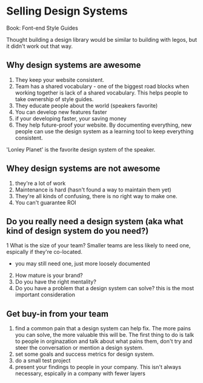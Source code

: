 # Selling Design Systems

Book: Font-end Style Guides

Thought building a design library would be similar to building with legos, but it didn't work out that way.

## Why design systems are awesome
1. They keep your website consistent. 
2. Team has a shared vocabulary - one of the biggest road blocks when working together is lack of a shared vocabulary. This helps people to take ownership of style guides.
3. They educate people about the world (speakers favorite) 
4. You can develop new features faster
5. if your developing faster, your saving money
6. They help future-proof your website. By documenting everything, new people can use the design system as a learning tool to keep everything consistent.

'Lonley Planet' is the favorite design system of the speaker. 

## Whey design systems are not awesome
1. they're a lot of work
2. Maintenance is hard (hasn't found a way to maintain them yet)
3. They're all kinds of confusing, there is no right way to make one. 
4. You can't guarantee ROI

## Do you really need a design system (aka what kind of design system do you need?)
1 What is the size of your team? Smaller teams are less likely to need one, espically if they're co-located.
 * you may still need one, just more loosely documented
2. How mature is your brand?
3. Do you have the right mentality?
4. Do you have a problem that a design system can solve? this is the most important consideration

## Get buy-in from your team
1. find a common pain that a design system can help fix. The more pains you can solve, the more valuable this will be. The first thing to do is talk to people in orginazation and talk about what pains them, don't try and steer the conversation or mention a design system. 
2. set some goals and success metrics for design system. 
3. do a small test project
4. present your findings to people in your company. This isn't always necessary, espically in a company with fewer layers
